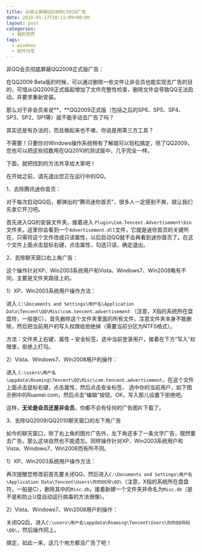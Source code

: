 ```yaml
---
title: 从根上屏蔽QQ2009/2010广告
date: 2010-01-17T20:11:09+00:00
layout: post
categories:
  - 我的世界
tags:
  - windows
  - 软件分享
---
```

非QQ会员彻底屏蔽QQ2009正式版广告：

在QQ2009 Beta版的时候，可以通过删除一些文件让非会员也能实现去广告的目的，可惜从QQ2009正式版起增加了文件完整性检查，删除文件会导致QQ无法启动，并要求重新安装。

那么对于非会员来说**，**QQ2009正式版（包括之后的SP6、SP5、SP4、SP3、SP2、SP1等）就不能手动去广告了吗？

其实还是有办法的，而且做起来也不难，你说是用第三方工具？

不需要！只要你对Windows操作系统稍有了解就可以轻松搞定，除了QQ2009，您也可以把这些招数用在QQ2010的测试版中，几乎完全一样。

下面，就把找到的方法共享给大家吧！

在开始之前，请先退出您正在运行中的QQ。
<!--more-->
1、去除腾讯迷你首页：

对于每次启动QQ后，都弹出的“腾讯迷你首页”，很多人一定感到不爽，就让我们先拿它开刀吧。

首先进入QQ的安装文件夹，接着进入 `Plugin\Com.Tencent.Advertisement\bin`文件夹，这里你会看到一个`Advertisement.dll`文件，它就是迷你首页的关键所在，只需将这个文件改成只读属性，以后启动QQ就不会再看到迷你首页了。在这个文件上面点击鼠标右键，点击属性，勾选只读，确定退出。

2、去除聊天窗口右上角广告：

这个操作针对XP、Win2003系统用户和Vista、Windows7、Win2008略有不同，主要是文件夹路径上的。

1）XP、Win2003系统用户操作方法：

进入 `C:\Documents and Settings\用户名\Application Data\Tencent\QQ\Misc\com.tencent.advertisement` （注意，X指的系统所在盘盘符，一般是C），首先删除这个文件夹里面的所有文件，注意文件夹本身不能删除，然后把当前用户的写入权限给拒绝掉（需要当前分区为NTFS格式）。

方法：文件夹上右键，属性 – 安全标签，选中当前登录用户，接着在下方“写入”权限里，拒绝上打勾。

2）Vista、Windows7、Win2008用户的操作：

进入 `C:\users\用户名\appdata\Roaming\Tencent\QQ\Misc\com.tencent.advertisement`，在这个文件上面点击鼠标右键，点击属性，然后点击安全标签， 选中你的当前用户，如下图示例中的Ruamei.com，然后点击“编辑”按钮，OK，写入那儿设置下拒绝吧。

这样，**无论是会员还是非会员**，你都不会有任何的广告图片下载了。

3、去除QQ2009/QQ2010聊天窗口的左下角广告

如今的聊天窗口，除了右上角的图片广告外，左下角还多了一条文字广告，既然要去广告，那么这块自然也不能遗忘。同样操作针对XP、Win2003系统用户和Vista、Windows7、Win2008而有所不同。

1）XP、Win2003系统用户操作方法：

再次提醒您修改前首先要关闭QQ，然后进入`C:\Documents and Settings\用户名\Application Data\Tencent\Users\你的QQ号\QQ\`（注意，X指的系统所在盘盘符，一般是C），删除其中的`Misc.db`，接着新建一个文件夹并命名为`Misc.db`（是不是和防止U盘自动运行病毒的方法很像）。

2）Vista、Windows7、Win2008用户的操作：

关闭QQ后，进入`C:\users\用户名\appdata\Roaming\Tencent\Users\你的QQ号码\QQ\`，然后操作同上。

搞定，如此一来，这几个地方都没广告了吧！